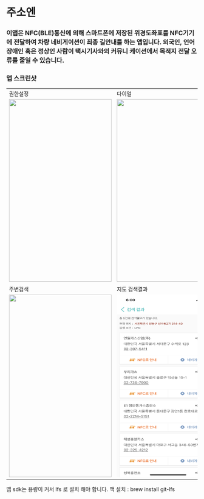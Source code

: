 # 주소엔 
### 이앱은 NFC(BLE)통신에 의해 스마트폰에 저장된 위경도좌표를 NFC기기에 전달하여 차량 네비게이션이 최종 길안내를 하는 앱입니다. 외국인, 언어장애인 혹은 정상인 사람이 택시기사와의 커뮤니 케이션에서 목적지 전달 오류를 줄일 수 있습니다.

### 앱 스크린샷
<table>
  <tr>
    <td>권한설정</td> 
    <td>다이얼</td>
    <td>목적지</td> 
    <td>주소록</td>
  </tr>
  <tr>
    <td><img src="https://github.com/iruri2010/JooSoN/blob/main/%E1%84%80%E1%85%AF%E1%86%AB%E1%84%92%E1%85%A1%E1%86%AB%E1%84%89%E1%85%A5%E1%86%AF%E1%84%8C%E1%85%A5%E1%86%BC.PNG" width=270 height=480></td>
    <td><img src="https://github.com/iruri2010/JooSoN/blob/main/%E1%84%83%E1%85%A1%E1%84%8B%E1%85%B5%E1%84%8B%E1%85%A5%E1%86%AF.PNG" width=270 height=480></td>
    <td><img src="https://github.com/iruri2010/JooSoN/blob/main/%E1%84%86%E1%85%A9%E1%86%A8%E1%84%8C%E1%85%A5%E1%86%A8%E1%84%8C%E1%85%B5.jpeg" width=270 height=480></td>
    <td><img src="https://github.com/iruri2010/JooSoN/blob/main/%E1%84%8C%E1%85%AE%E1%84%89%E1%85%A9%E1%84%85%E1%85%A9%E1%86%A8.PNG" width=270 height=480></td>
  </tr>
  <tr>
    <td>주변검색</td>
    <td>지도 검색결과</td>
    <td>NFC TAG</td>
  </tr>
  <tr>
     <td><img src="https://github.com/iruri2010/JooSoN/blob/main/%E1%84%8C%E1%85%AE%E1%84%87%E1%85%A7%E1%86%AB%E1%84%80%E1%85%A5%E1%86%B7%E1%84%89%E1%85%A2%E1%86%A8.PNG" width=270 height=480></td>
     <td><img src="https://github.com/hck424/JooSoN/blob/master/IMG_0795.PNG" width=270 height=480></td>
     <td><img src="https://github.com/iruri2010/JooSoN/blob/main/NFCTAG.PNGG" width=270 height=480></td>
  </tr>
 </table>

맵 sdk는 용량이 커서 lfs 로 설치 해야 합니다.
맥 설치 : brew install git-lfs

